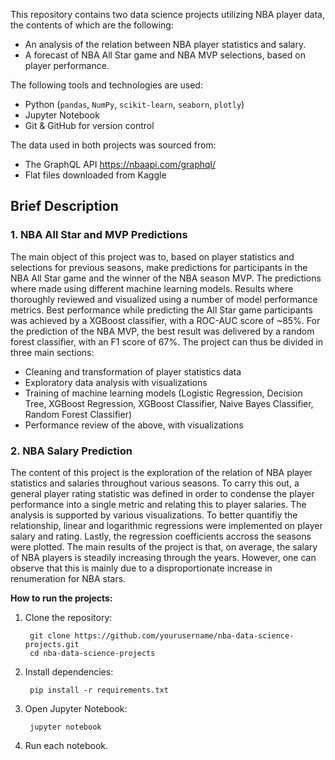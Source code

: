 This repository contains two data science projects utilizing NBA player data, the contents of which are the following:
- An analysis of the relation between NBA player statistics and salary.
- A forecast of NBA All Star game and NBA MVP selections, based on player performance.

The following tools and technologies are used:

- Python (`pandas`, `NumPy`, `scikit-learn`, `seaborn`, `plotly`)
- Jupyter Notebook
- Git & GitHub for version control

The data used in both projects was sourced from:
- The GraphQL API https://nbaapi.com/graphql/
- Flat files downloaded from Kaggle

## Brief Description

### 1. NBA All Star and MVP Predictions
The main object of this project was to, based on player statistics and selections for previous seasons, make predictions for participants in the NBA All Star game and the winner of the NBA season MVP.
The predictions where made using different machine learning models.
Results where thoroughly reviewed and visualized using a number of model performance metrics. 
Best performance while predicting the All Star game participants was achieved by a XGBoost classifier, with a ROC-AUC score of ~85%.
For the prediction of the NBA MVP, the best result was delivered by a random forest classifier, with an F1 score of 67%.
The project can thus be divided in three main sections:

- Cleaning and transformation of player statistics data  
- Exploratory data analysis with visualizations
- Training of machine learning models (Logistic Regression, Decision Tree, XGBoost Regression, XGBoost Classifier, Naive Bayes Classifier, Random Forest Classifier)
- Performance review of the above, with visualizations

### 2. NBA Salary Prediction
The content of this project is the exploration of the relation of NBA player statistics and salaries throughout various seasons.
To carry this out, a general player rating statistic was defined in order to condense the player performance into a single metric and relating this to player salaries.
The analysis is supported by various visualizations. 
To better quantifiy the relationship, linear and logarithmic regressions were implemented on player salary and rating. 
Lastly, the regression coefficients accross the seasons were plotted.
The main results of the project is that, on average, the salary of NBA players is steadily increasing through the years. 
However, one can observe that this is mainly due to a disproportionate increase in renumeration for NBA stars. 

**How to run the projects:**

1. Clone the repository:
    
        git clone https://github.com/yourusername/nba-data-science-projects.git
        cd nba-data-science-projects

2. Install dependencies:
   
        pip install -r requirements.txt

3. Open Jupyter Notebook:
    
        jupyter notebook

4. Run each notebook.

